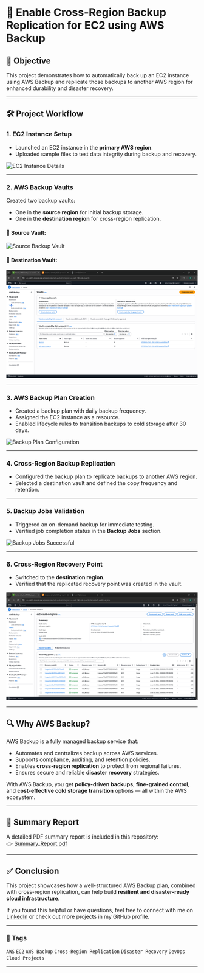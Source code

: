 
# 🚀 Enable Cross-Region Backup Replication for EC2 using AWS Backup

## 🎯 Objective
This project demonstrates how to automatically back up an EC2 instance using AWS Backup and replicate those backups to another AWS region for enhanced durability and disaster recovery.

---

## 🛠️ Project Workflow

### 1. EC2 Instance Setup
- Launched an EC2 instance in the **primary AWS region**.
- Uploaded sample files to test data integrity during backup and recovery.

![EC2 Instance Details](./screenshots/ec2_instance_details.png)

---

### 2. AWS Backup Vaults
Created two backup vaults:
- One in the **source region** for initial backup storage.
- One in the **destination region** for cross-region replication.

#### 🔹 Source Vault:
![Source Backup Vault](./screenshots/1_Source_Backup_Vault.png)

#### 🔹 Destination Vault:
![Destination Backup Vault](./screenshots/2_Destination_Backup_Vault.png)

---

### 3. AWS Backup Plan Creation
- Created a backup plan with daily backup frequency.
- Assigned the EC2 instance as a resource.
- Enabled lifecycle rules to transition backups to cold storage after 30 days.

![Backup Plan Configuration](./screenshots/5_Backup_Plan_CrossRegion_Configuration.png)

---

### 4. Cross-Region Backup Replication
- Configured the backup plan to replicate backups to another AWS region.
- Selected a destination vault and defined the copy frequency and retention.

---

### 5. Backup Jobs Validation
- Triggered an on-demand backup for immediate testing.
- Verified job completion status in the **Backup Jobs** section.

![Backup Jobs Successful](./screenshots/3_Backup_Jobs_Successful_Completion.png)

---

### 6. Cross-Region Recovery Point
- Switched to the **destination region**.
- Verified that the replicated recovery point was created in the vault.

![Recovery Point in Destination](./screenshots/4_EC2_Recovery_Point_Destination.png)

---

## 🔍 Why AWS Backup?

AWS Backup is a fully managed backup service that:
- Automates and centralizes backup across AWS services.
- Supports compliance, auditing, and retention policies.
- Enables **cross-region replication** to protect from regional failures.
- Ensures secure and reliable **disaster recovery** strategies.

With AWS Backup, you get **policy-driven backups**, **fine-grained control**, and **cost-effective cold storage transition** options — all within the AWS ecosystem.

---

## 📄 Summary Report

A detailed PDF summary report is included in this repository:  
👉 [Summary_Report.pdf](./Summary_Report.pdf)

---

## ✅ Conclusion

This project showcases how a well-structured AWS Backup plan, combined with cross-region replication, can help build **resilient and disaster-ready cloud infrastructure**.

If you found this helpful or have questions, feel free to connect with me on [LinkedIn](https://www.linkedin.com/in/your-profile/) or check out more projects in my GitHub profile.

---

### 📌 Tags
`AWS` `EC2` `AWS Backup` `Cross-Region Replication` `Disaster Recovery` `DevOps` `Cloud Projects`

---
